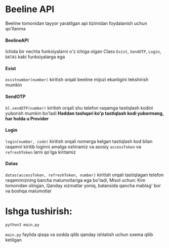 # Beeline API

Beeline tomonidan tayyor yaratilgan api tizimidan foydalanish uchun qo'llanma 


#### BeelineAPI
Ichida bir nechta funksiyalarni o'z ichiga olgan Class
`Exist`, `SendOTP`, `Login`, `DATAS` kabi funksiyalarga ega

#### Exist
`existnumber(number)` kiritish orqali beeline mijozi ekanligini tekshirish mumkin

#### SendOTP
`bl.sendOTP(number)` kiritish orqali shu telefon raqamga tastiqlash kodini yuborish mumkin bo'ladi
**Haddan tashqari ko'p tastiqlash kodi yubormang, har holda u Provider**

#### Login
`login(number, code)` kiritish orqali nomerga kelgan tastiqlash kod bilan raqamni kiritib loginni amalga oshiramiz va asosiy `accessToken` va `refreshToken` larni qo'lga kiritamiz


#### Datas
`datas(accessToken, refreshToken, number)` kiritish orqali tastiqlagan telefon raqamimizning barcha malumotlariga ega bo'ladi, Misol uchun: Kim tomonidan olingan, Qanday xizmatlar yoniq, balansida qancha mablag' bor va boshqa malumotlar


# Ishga tushirish:

```sh
python3 main.py
```

`main.py` faylida qisqa va sodda qilib qanday ishlatish uchun sxema qilib ketilgan
